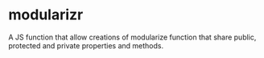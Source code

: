 # modularizr
A JS function that allow creations of modularize function that share public, protected and private properties and methods.
